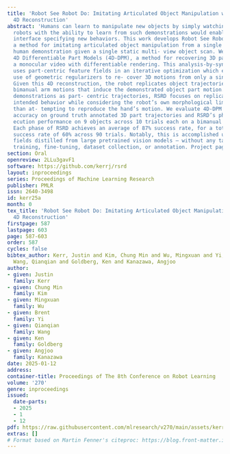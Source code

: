 ```yaml
---
title: 'Robot See Robot Do: Imitating Articulated Object Manipulation with Monocular
  4D Reconstruction'
abstract: 'Humans can learn to manipulate new objects by simply watching others; providing
  robots with the ability to learn from such demonstrations would enable a natural
  interface specifying new behaviors. This work develops Robot See Robot Do (RSRD),
  a method for imitating articulated object manipulation from a single monocular RGB
  human demonstration given a single static multi- view object scan. We first propose
  4D Differentiable Part Models (4D-DPM), a method for recovering 3D part motion from
  a monocular video with differentiable rendering. This analysis-by-synthesis approach
  uses part-centric feature fields in an iterative optimization which enables the
  use of geometric regularizers to re- cover 3D motions from only a single video.
  Given this 4D reconstruction, the robot replicates object trajectories by planning
  bimanual arm motions that induce the demonstrated object part motion. By representing
  demonstrations as part- centric trajectories, RSRD focuses on replicating the demonstration’s
  intended behavior while considering the robot’s own morphological limits, rather
  than at- tempting to reproduce the hand’s motion. We evaluate 4D-DPM’s 3D tracking
  accuracy on ground truth annotated 3D part trajectories and RSRD’s physical ex-
  ecution performance on 9 objects across 10 trials each on a bimanual YuMi robot.
  Each phase of RSRD achieves an average of 87% success rate, for a total end- to-end
  success rate of 60% across 90 trials. Notably, this is accomplished using only feature
  fields distilled from large pretrained vision models — without any task-specific
  training, fine-tuning, dataset collection, or annotation. Project page: https://robot-see-robot-do.github.io'
section: Oral
openreview: 2LLu3gavF1
software: https://github.com/kerrj/rsrd
layout: inproceedings
series: Proceedings of Machine Learning Research
publisher: PMLR
issn: 2640-3498
id: kerr25a
month: 0
tex_title: 'Robot See Robot Do: Imitating Articulated Object Manipulation with Monocular
  4D Reconstruction'
firstpage: 587
lastpage: 603
page: 587-603
order: 587
cycles: false
bibtex_author: Kerr, Justin and Kim, Chung Min and Wu, Mingxuan and Yi, Brent and
  Wang, Qianqian and Goldberg, Ken and Kanazawa, Angjoo
author:
- given: Justin
  family: Kerr
- given: Chung Min
  family: Kim
- given: Mingxuan
  family: Wu
- given: Brent
  family: Yi
- given: Qianqian
  family: Wang
- given: Ken
  family: Goldberg
- given: Angjoo
  family: Kanazawa
date: 2025-01-12
address:
container-title: Proceedings of The 8th Conference on Robot Learning
volume: '270'
genre: inproceedings
issued:
  date-parts:
  - 2025
  - 1
  - 12
pdf: https://raw.githubusercontent.com/mlresearch/v270/main/assets/kerr25a/kerr25a.pdf
extras: []
# Format based on Martin Fenner's citeproc: https://blog.front-matter.io/posts/citeproc-yaml-for-bibliographies/
---
```


